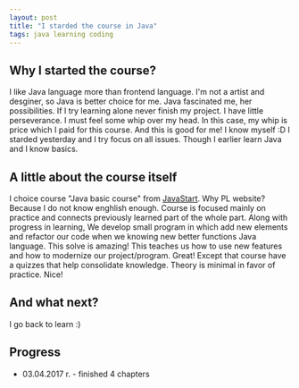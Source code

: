 ```yaml
---
layout: post
title: "I starded the course in Java"
tags: java learning coding
---
```

## Why I started the course?
I like Java language more than frontend language. I'm not a artist and desginer, so Java is better choice for me. Java fascinated me, her possibilities.
If I try learning alone never finish my project. I have little perseverance. I must feel some whip over my head. In this case, my whip is price which I paid for this course. And this is good for me! I know myself :D
I starded yesterday and I try focus on all issues. Though I earlier learn Java and I know basics. 

## A little about the course itself
I choice course "Java basic course" from [JavaStart](https://javastart.pl/). Why PL website? Because I do not know enghlish enough. 
Course is focused mainly on practice and connects previously learned part of the whole part. Along with progress in learning, We develop small program in which add new elements and refactor our code when we knowing new better functions Java language. This solve is amazing! This teaches us how to use new features and how to modernize our project/program. Great!
Except that course have a quizzes that help consolidate knowledge. Theory is minimal in favor of practice. Nice!

## And what next?
I go back to learn :) 

## Progress
+ 03.04.2017 r. - finished 4 chapters 